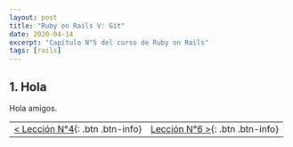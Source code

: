 ```yaml
---
layout: post
title: "Ruby on Rails V: Git"
date: 2020-04-14
excerpt: "Capítulo N°5 del curso de Ruby on Rails"
tags: [rails]
---
```


## 1. Hola

Hola amigos.

|     |     |
|:----|----:|
| [< Lección N°4](https://nisoto.github.io/rails-iv-ruby-en-detalle/){: .btn .btn-info} | [Lección N°6 >](https://nisoto.github.io/rails-vi-desarrollo-web/){: .btn .btn-info} |
